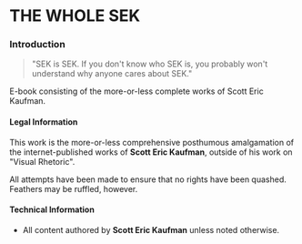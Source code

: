 # THE WHOLE SEK

### Introduction

> "SEK is SEK. If you don't know who SEK is, you probably won't understand why anyone cares about SEK."

E-book consisting of the more-or-less complete works of Scott Eric Kaufman.

#### Legal Information

This work is the more-or-less comprehensive posthumous amalgamation of the internet-published works of **Scott Eric Kaufman**, outside of his work on "Visual Rhetoric".

All attempts have been made to ensure that no rights have been quashed. Feathers may be ruffled, however.

#### Technical Information

 * All content authored by **Scott Eric Kaufman** unless noted otherwise.


